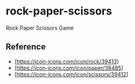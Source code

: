 # rock-paper-scissors
Rock Paper Scissors Game

## Reference
- [https://icon-icons.com/icon/rock/39413]
- [https://icon-icons.com/icon/paper/38485]
- [https://icon-icons.com/icon/scissors/39412]
